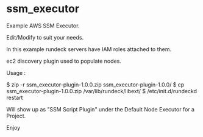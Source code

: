 # ssm_executor

Example AWS SSM Executor.

Edit/Modify to suit your needs.

In this example rundeck servers have IAM roles attached to them.

ec2 discovery plugin used to populate nodes.

Usage :

$ zip -r ssm_executor-plugin-1.0.0.zip ssm_executor-plugin-1.0.0/
$ cp ssm_executor-plugin-1.0.0.zip /var/lib/rundeck/libext/
$ /etc/init.d/rundeckd restart


Will show up as "SSM Script Plugin" under the Default Node Executor for a Project.

Enjoy